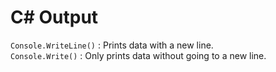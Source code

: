 # C# Output

```Console.WriteLine()``` : Prints data with a new line.<br/>
```Console.Write()``` : Only prints data without going to a new line.<br/>
